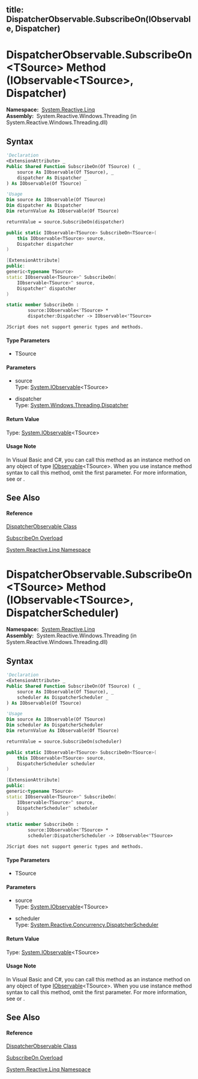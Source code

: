 title: DispatcherObservable.SubscribeOn<TSource>(IObservable<TSource>, Dispatcher)
---
# DispatcherObservable.SubscribeOn\<TSource\> Method (IObservable\<TSource\>, Dispatcher)

**Namespace:**  [System.Reactive.Linq](System.Reactive.Linq\System.Reactive.Linq.md)  
**Assembly:**  System.Reactive.Windows.Threading (in System.Reactive.Windows.Threading.dll)

## Syntax

```vb
'Declaration
<ExtensionAttribute> _
Public Shared Function SubscribeOn(Of TSource) ( _
    source As IObservable(Of TSource), _
    dispatcher As Dispatcher _
) As IObservable(Of TSource)
```

```vb
'Usage
Dim source As IObservable(Of TSource)
Dim dispatcher As Dispatcher
Dim returnValue As IObservable(Of TSource)

returnValue = source.SubscribeOn(dispatcher)
```

```csharp
public static IObservable<TSource> SubscribeOn<TSource>(
    this IObservable<TSource> source,
    Dispatcher dispatcher
)
```

```c++
[ExtensionAttribute]
public:
generic<typename TSource>
static IObservable<TSource>^ SubscribeOn(
    IObservable<TSource>^ source, 
    Dispatcher^ dispatcher
)
```

```fsharp
static member SubscribeOn : 
        source:IObservable<'TSource> * 
        dispatcher:Dispatcher -> IObservable<'TSource> 
```

```jscript
JScript does not support generic types and methods.
```

#### Type Parameters

- TSource

#### Parameters

- source  
  Type: [System.IObservable](https://msdn.microsoft.com/en-us/library/Dd990377)\<TSource\>

- dispatcher  
  Type: [System.Windows.Threading.Dispatcher](https://msdn.microsoft.com/en-us/library/ms615907)

#### Return Value

Type: [System.IObservable](https://msdn.microsoft.com/en-us/library/Dd990377)\<TSource\>

#### Usage Note

In Visual Basic and C\#, you can call this method as an instance method on any object of type [IObservable](https://msdn.microsoft.com/en-us/library/Dd990377)\<TSource\>. When you use instance method syntax to call this method, omit the first parameter. For more information, see [](https://msdn.microsoft.com/en-us/library/Bb384936) or [](https://msdn.microsoft.com/en-us/library/Bb383977).

## See Also

#### Reference

[DispatcherObservable Class](DispatcherObservable\DispatcherObservable.md)

[SubscribeOn Overload](SubscribeOn\DispatcherObservable.SubscribeOn.md)

[System.Reactive.Linq Namespace](System.Reactive.Linq\System.Reactive.Linq.md)

# DispatcherObservable.SubscribeOn\<TSource\> Method (IObservable\<TSource\>, DispatcherScheduler)

**Namespace:**  [System.Reactive.Linq](System.Reactive.Linq\System.Reactive.Linq.md)  
**Assembly:**  System.Reactive.Windows.Threading (in System.Reactive.Windows.Threading.dll)

## Syntax

```vb
'Declaration
<ExtensionAttribute> _
Public Shared Function SubscribeOn(Of TSource) ( _
    source As IObservable(Of TSource), _
    scheduler As DispatcherScheduler _
) As IObservable(Of TSource)
```

```vb
'Usage
Dim source As IObservable(Of TSource)
Dim scheduler As DispatcherScheduler
Dim returnValue As IObservable(Of TSource)

returnValue = source.SubscribeOn(scheduler)
```

```csharp
public static IObservable<TSource> SubscribeOn<TSource>(
    this IObservable<TSource> source,
    DispatcherScheduler scheduler
)
```

```c++
[ExtensionAttribute]
public:
generic<typename TSource>
static IObservable<TSource>^ SubscribeOn(
    IObservable<TSource>^ source, 
    DispatcherScheduler^ scheduler
)
```

```fsharp
static member SubscribeOn : 
        source:IObservable<'TSource> * 
        scheduler:DispatcherScheduler -> IObservable<'TSource> 
```

```jscript
JScript does not support generic types and methods.
```

#### Type Parameters

- TSource

#### Parameters

- source  
  Type: [System.IObservable](https://msdn.microsoft.com/en-us/library/Dd990377)\<TSource\>

- scheduler  
  Type: [System.Reactive.Concurrency.DispatcherScheduler](DispatcherScheduler\DispatcherScheduler.md)

#### Return Value

Type: [System.IObservable](https://msdn.microsoft.com/en-us/library/Dd990377)\<TSource\>

#### Usage Note

In Visual Basic and C\#, you can call this method as an instance method on any object of type [IObservable](https://msdn.microsoft.com/en-us/library/Dd990377)\<TSource\>. When you use instance method syntax to call this method, omit the first parameter. For more information, see [](https://msdn.microsoft.com/en-us/library/Bb384936) or [](https://msdn.microsoft.com/en-us/library/Bb383977).

## See Also

#### Reference

[DispatcherObservable Class](DispatcherObservable\DispatcherObservable.md)

[SubscribeOn Overload](SubscribeOn\DispatcherObservable.SubscribeOn.md)

[System.Reactive.Linq Namespace](System.Reactive.Linq\System.Reactive.Linq.md)
